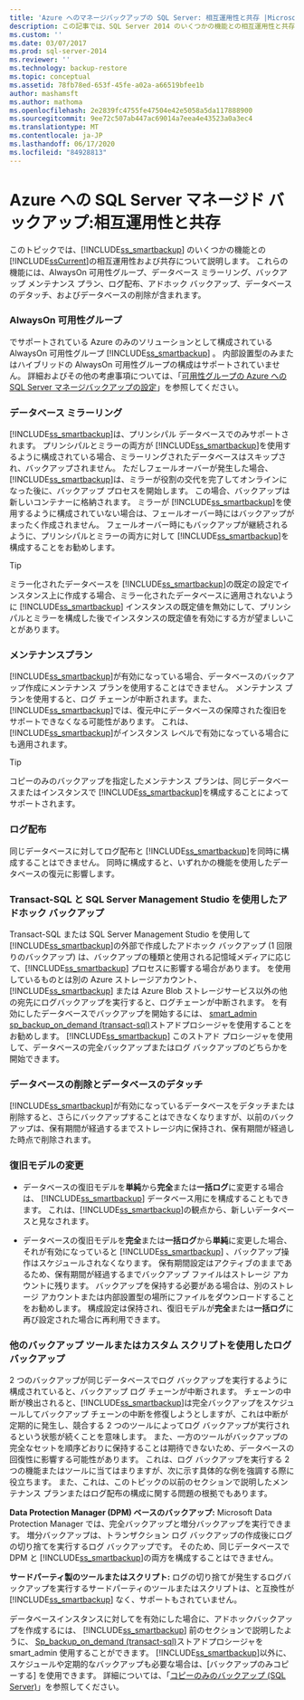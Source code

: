 ```yaml
---
title: 'Azure へのマネージバックアップの SQL Server: 相互運用性と共存 |Microsoft Docs'
description: この記事では、SQL Server 2014 のいくつかの機能との相互運用性と共存 Microsoft Azure の SQL Server 管理されたバックアップについて説明します。
ms.custom: ''
ms.date: 03/07/2017
ms.prod: sql-server-2014
ms.reviewer: ''
ms.technology: backup-restore
ms.topic: conceptual
ms.assetid: 78fb78ed-653f-45fe-a02a-a66519bfee1b
author: mashamsft
ms.author: mathoma
ms.openlocfilehash: 2e2839fc4755fe47504e42e5058a5da117888900
ms.sourcegitcommit: 9ee72c507ab447ac69014a7eea4e43523a0a3ec4
ms.translationtype: MT
ms.contentlocale: ja-JP
ms.lasthandoff: 06/17/2020
ms.locfileid: "84928813"
---
```

# <a name="sql-server-managed-backup-to-azure-interoperability-and-coexistence"></a>Azure への SQL Server マネージド バックアップ:相互運用性と共存
  このトピックでは、[!INCLUDE[ss_smartbackup](../includes/ss-smartbackup-md.md)] のいくつかの機能との [!INCLUDE[ssCurrent](../includes/sscurrent-md.md)]の相互運用性および共存について説明します。 これらの機能には、AlwaysOn 可用性グループ、データベース ミラーリング、バックアップ メンテナンス プラン、ログ配布、アドホック バックアップ、データベースのデタッチ、およびデータベースの削除が含まれます。  
  
### <a name="alwayson-availability-groups"></a>AlwaysOn 可用性グループ  
 でサポートされている Azure のみのソリューションとして構成されている AlwaysOn 可用性グループ [!INCLUDE[ss_smartbackup](../includes/ss-smartbackup-md.md)] 。 内部設置型のみまたはハイブリッドの AlwaysOn 可用性グループの構成はサポートされていません。 詳細およびその他の考慮事項については、「[可用性グループの Azure への SQL Server マネージバックアップの設定](../../2014/database-engine/setting-up-sql-server-managed-backup-to-windows-azure-for-availability-groups.md)」を参照してください。  
  
### <a name="database-mirroring"></a>データベース ミラーリング  
 [!INCLUDE[ss_smartbackup](../includes/ss-smartbackup-md.md)]は、プリンシパル データベースでのみサポートされます。 プリンシパルとミラーの両方が [!INCLUDE[ss_smartbackup](../includes/ss-smartbackup-md.md)]を使用するように構成されている場合、ミラーリングされたデータベースはスキップされ、バックアップされません。 ただしフェールオーバーが発生した場合、[!INCLUDE[ss_smartbackup](../includes/ss-smartbackup-md.md)]は、ミラーが役割の交代を完了してオンラインになった後に、バックアップ プロセスを開始します。 この場合、バックアップは新しいコンテナーに格納されます。 ミラーが [!INCLUDE[ss_smartbackup](../includes/ss-smartbackup-md.md)]を使用するように構成されていない場合は、フェールオーバー時にはバックアップがまったく作成されません。 フェールオーバー時にもバックアップが継続されるように、プリンシパルとミラーの両方に対して [!INCLUDE[ss_smartbackup](../includes/ss-smartbackup-md.md)]を構成することをお勧めします。  
  
> [!TIP]  
>  ミラー化されたデータベースを [!INCLUDE[ss_smartbackup](../includes/ss-smartbackup-md.md)]の既定の設定でインスタンス上に作成する場合、ミラー化されたデータベースに適用されないように [!INCLUDE[ss_smartbackup](../includes/ss-smartbackup-md.md)] インスタンスの既定値を無効にして、プリンシパルとミラーを構成した後でインスタンスの既定値を有効にする方が望ましいことがあります。  
  
### <a name="maintenance-plan"></a>メンテナンスプラン  
 [!INCLUDE[ss_smartbackup](../includes/ss-smartbackup-md.md)]が有効になっている場合、データベースのバックアップ作成にメンテナンス プランを使用することはできません。 メンテナンス プランを使用すると、ログ チェーンが中断されます。また、[!INCLUDE[ss_smartbackup](../includes/ss-smartbackup-md.md)]では、復元中にデータベースの保障された復旧をサポートできなくなる可能性があります。 これは、[!INCLUDE[ss_smartbackup](../includes/ss-smartbackup-md.md)]がインスタンス レベルで有効になっている場合にも適用されます。  
  
> [!TIP]  
>  コピーのみのバックアップを指定したメンテナンス プランは、同じデータベースまたはインスタンスで [!INCLUDE[ss_smartbackup](../includes/ss-smartbackup-md.md)]を構成することによってサポートされます。  
  
### <a name="log-shipping"></a>ログ配布  
 同じデータベースに対してログ配布と [!INCLUDE[ss_smartbackup](../includes/ss-smartbackup-md.md)]を同時に構成することはできません。 同時に構成すると、いずれかの機能を使用したデータベースの復元に影響します。  
  
### <a name="ad-hoc-backups-using-transact-sql-and-sql-server-management-studio"></a>Transact-SQL と SQL Server Management Studio を使用したアドホック バックアップ  
 Transact-SQL または SQL Server Management Studio を使用して [!INCLUDE[ss_smartbackup](../includes/ss-smartbackup-md.md)]の外部で作成したアドホック バックアップ (1 回限りのバックアップ) は、バックアップの種類と使用される記憶域メディアに応じて、[!INCLUDE[ss_smartbackup](../includes/ss-smartbackup-md.md)] プロセスに影響する場合があります。 を使用しているものとは別の Azure ストレージアカウント、 [!INCLUDE[ss_smartbackup](../includes/ss-smartbackup-md.md)] または Azure Blob ストレージサービス以外の他の宛先にログバックアップを実行すると、ログチェーンが中断されます。 を有効にしたデータベースでバックアップを開始するには、 [smart_admin sp_backup_on_demand &#40;transact-sql&#41;](/sql/relational-databases/system-stored-procedures/managed-backup-sp-backup-on-demand-transact-sql)ストアドプロシージャを使用することをお勧めします。 [!INCLUDE[ss_smartbackup](../includes/ss-smartbackup-md.md)] このストアド プロシージャを使用して、データベースの完全バックアップまたはログ バックアップのどちらかを開始できます。  
  
### <a name="drop-database-and-detach-database"></a>データベースの削除とデータベースのデタッチ  
 [!INCLUDE[ss_smartbackup](../includes/ss-smartbackup-md.md)]が有効になっているデータベースをデタッチまたは削除すると、さらにバックアップすることはできなくなりますが、以前のバックアップは、保有期間が経過するまでストレージ内に保持され、保有期間が経過した時点で削除されます。  
  
### <a name="changes-to-recovery-model"></a>復旧モデルの変更  
  
-   データベースの復旧モデルを**単純**から**完全**または**一括ログ**に変更する場合は、 [!INCLUDE[ss_smartbackup](../includes/ss-smartbackup-md.md)] データベース用にを構成することもできます。 これは、[!INCLUDE[ss_smartbackup](../includes/ss-smartbackup-md.md)]の観点から、新しいデータベースと見なされます。  
  
-   データベースの復旧モデルを**完全**または**一括ログ**から**単純**に変更した場合、それが有効になっていると [!INCLUDE[ss_smartbackup](../includes/ss-smartbackup-md.md)] 、バックアップ操作はスケジュールされなくなります。 保有期間設定はアクティブのままであるため、保有期間が経過するまでバックアップ ファイルはストレージ アカウントに残ります。 バックアップを保持する必要がある場合は、別のストレージ アカウントまたは内部設置型の場所にファイルをダウンロードすることをお勧めします。 構成設定は保持され、復旧モデルが**完全**または**一括ログ**に再び設定された場合に再利用できます。  
  
### <a name="log-backups-using-other-backup-tools-or-custom-scripts"></a>他のバックアップ ツールまたはカスタム スクリプトを使用したログ バックアップ  
 2 つのバックアップが同じデータベースでログ バックアップを実行するように構成されていると、バックアップ ログ チェーンが中断されます。 チェーンの中断が検出されると、[!INCLUDE[ss_smartbackup](../includes/ss-smartbackup-md.md)]は完全バックアップをスケジュールしてバックアップ チェーンの中断を修復しようとしますが、これは中断が定期的に発生し、競合する 2 つのツールによってログ バックアップが実行されるという状態が続くことを意味します。 また、一方のツールがバックアップの完全なセットを順序どおりに保持することは期待できないため、データベースの回復性に影響する可能性があります。 これは、ログ バックアップを実行する 2 つの機能またはツールに当てはまりますが、次に示す具体的な例を強調する際に役立ちます。 また、これは、このトピックの以前のセクションで説明したメンテナンス プランまたはログ配布の構成に関する問題の根拠でもあります。  
  
 **Data Protection Manager (DPM) ベースのバックアップ:** Microsoft Data Protection Manager では、完全バックアップと増分バックアップを実行できます。 増分バックアップは、トランザクション ログ バックアップの作成後にログの切り捨てを実行するログ バックアップです。 そのため、同じデータベースで DPM と [!INCLUDE[ss_smartbackup](../includes/ss-smartbackup-md.md)]の両方を構成することはできません。  
  
 **サードパーティ製のツールまたはスクリプト:** ログの切り捨てが発生するログバックアップを実行するサードパーティのツールまたはスクリプトは、と互換性が [!INCLUDE[ss_smartbackup](../includes/ss-smartbackup-md.md)] なく、サポートもされていません。  
  
 データベースインスタンスに対してを有効にした場合に、アドホックバックアップを作成するには、 [!INCLUDE[ss_smartbackup](../includes/ss-smartbackup-md.md)] 前のセクションで説明したように、 [Sp_backup_on_demand &#40;transact-sql&#41;](/sql/relational-databases/system-stored-procedures/managed-backup-sp-backup-on-demand-transact-sql)ストアドプロシージャを smart_admin 使用することができます。 [!INCLUDE[ss_smartbackup](../includes/ss-smartbackup-md.md)]以外に、スケジュールや定期的なバックアップも必要な場合は、[バックアップのみコピーする] を使用できます。  詳細については、「[コピーのみのバックアップ &#40;SQL Server&#41;](../relational-databases/backup-restore/copy-only-backups-sql-server.md)」を参照してください。  
  
  
